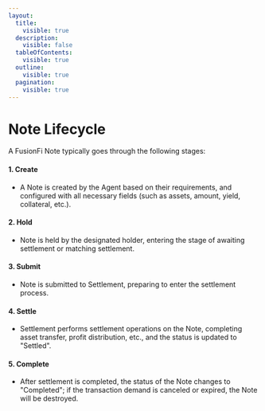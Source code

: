 ```yaml
---
layout:
  title:
    visible: true
  description:
    visible: false
  tableOfContents:
    visible: true
  outline:
    visible: true
  pagination:
    visible: true
---
```


# Note Lifecycle

A FusionFi Note typically goes through the following stages:

#### 1. Create

* A Note is created by the Agent based on their requirements, and configured with all necessary fields (such as assets, amount, yield, collateral, etc.).

#### 2. Hold

* Note is held by the designated holder, entering the stage of awaiting settlement or matching settlement.

#### 3. Submit

* Note is submitted to Settlement, preparing to enter the settlement process.

#### 4. Settle

* Settlement performs settlement operations on the Note, completing asset transfer, profit distribution, etc., and the status is updated to "Settled".

#### 5. Complete

* After settlement is completed, the status of the Note changes to "Completed"; if the transaction demand is canceled or expired, the Note will be destroyed.
